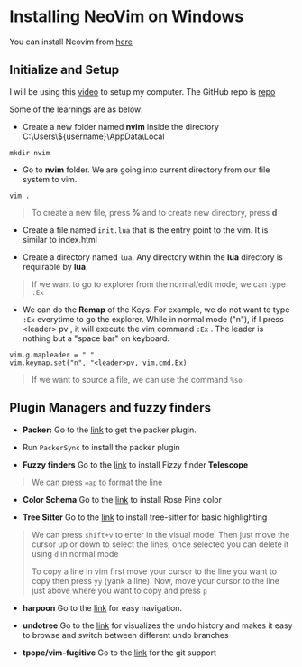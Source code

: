 # Installing NeoVim on Windows

You can install Neovim from [here](https://github.com/neovim/neovim/wiki/Installing-Neovim)

## Initialize and Setup

I will be using this [video](https://www.youtube.com/watch?v=w7i4amO_zaE) to setup my computer. The GitHub repo is [repo](https://github.com/ThePrimeagen/init.lua/blob/master/lua/theprimeagen/packer.lua)

Some of the learnings are as below:

- Create a new folder named **nvim** inside the directory C:\Users\\${username}\AppData\Local

```mkdir nvim```

- Go to **nvim** folder. We are going into current directory from our file system to vim.

```vim .```

> To create a new file, press **%** and to create new directory, press **d**

- Create a file named ```init.lua``` that is the entry point to the vim. It is similar to index.html

- Create a directory named ```lua```. Any directory within the **lua** directory is requirable by **lua**.

> If we want to go to explorer from the normal/edit mode, we can type ```:Ex```

- We can do the **Remap** of the Keys. For example, we do not want to type ```:Ex``` everytime to go the explorer. While in normal mode ("n"), if I press \<leader> pv , it will execute the vim command ```:Ex``` . The leader is nothing but a "space bar" on keyboard.

```vim
vim.g.mapleader = " "
vim.keymap.set("n", "<leader>pv, vim.cmd.Ex)
```

> If we want to source a file, we can use the command `%so`

## Plugin Managers and fuzzy finders

- **Packer:**  Go to the [link](https://github.com/wbthomason/packer.nvim#quickstart) to get the packer plugin.

- Run ```PackerSync``` to install the packer plugin

- **Fuzzy finders** Go to the [link](https://github.com/nvim-telescope/telescope.nvim) to install Fizzy finder **Telescope**

> We can press `=ap` to format the line

- **Color Schema** Go to the [link](https://github.com/rose-pine/neovim) to install Rose Pine color

- **Tree Sitter** Go to the [link](https://github.com/nvim-treesitter/nvim-treesitter) to install tree-sitter for basic highlighting

> We can press `shift+v` to enter in the visual mode. Then just move the cursor up or down to select the lines, once selected you can delete it using `d` in normal mode
>
> To copy a line in vim first move your cursor to the line you want to copy then press `yy` (yank a line). Now, move your cursor to the line just above where you want to copy and press `p`

- **harpoon** Go to the [link](https://github.com/ThePrimeagen/harpoon) for easy navigation.

- **undotree** Go to the [link](https://github.com/mbbill/undotree) for visualizes the undo history and makes it easy to browse and switch between different undo branches

- **tpope/vim-fugitive** Go to the [link](https://github.com/tpope/vim-fugitive) for the git support
